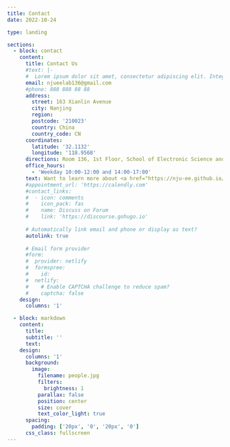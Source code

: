```yaml
---
title: Contact
date: 2022-10-24

type: landing

sections:
  - block: contact
    content:
      title: Contact Us
      #text: |-
      #  Lorem ipsum dolor sit amet, consectetur adipiscing elit. Integer tempus augue non tempor egestas. Proin nisl nunc, dignissim in accumsan dapibus, auctor ullamcorper# neque. Quisque at elit felis. Vestibulum ante ipsum primis in faucibus orci luctus et ultrices posuere cubilia curae; Aenean eget elementum odio. Cras interdum eget# risus sit amet aliquet. In volutpat, nisl ut fringilla dignissim, arcu nisl suscipit ante, at accumsan sapien nisl eu eros.
      email: njueelab136@gmail.com
      #phone: 888 888 88 88
      address:
        street: 163 Xianlin Avenue
        city: Nanjing
        region: 
        postcode: '210023'
        country: China
        country_code: CN
      coordinates:
        latitude: '32.1132'
        longitude: '118.9568'
      directions: Room 136, 1st Floor, School of Electronic Science and Engineering
      office_hours:
        - 'Weekday 10:00-12:00 and 14:00-17:00'
      text: Want to learn more about <a href="https://nju-ee.github.io/" title="emAI@NJU">our lab</a>.
      #appointment_url: 'https://calendly.com'
      #contact_links:
      #  - icon: comments
      #    icon_pack: fas
      #    name: Discuss on Forum
      #    link: 'https://discourse.gohugo.io'
    
      # Automatically link email and phone or display as text?
      autolink: true
    
      # Email form provider
      #form:
      #  provider: netlify
      #  formspree:
      #    id:
      #  netlify:
      #    # Enable CAPTCHA challenge to reduce spam?
      #    captcha: false
    design:
      columns: '1'

  - block: markdown
    content:
      title:
      subtitle: ''
      text:
    design:
      columns: '1'
      background:
        image: 
          filename: people.jpg
          filters:
            brightness: 1
          parallax: false
          position: center
          size: cover
          text_color_light: true
      spacing:
        padding: ['20px', '0', '20px', '0']
      css_class: fullscreen
---
```

